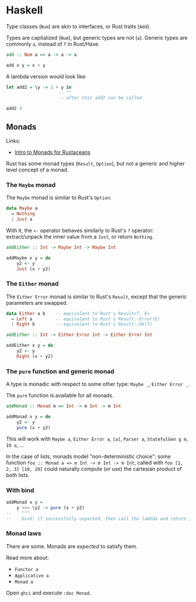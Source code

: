 Haskell
=======

Type classes (`Num`) are akin to interfaces, or Rust traits (`Add`).

Types are capitalized (`Num`), but generic types are not (`a`).  Generic types
are commonly `a`, instead of `T` in Rust/Haxe.

```haskell
add :: Num a => a -> a -> a

add x y = x + y
```

A lambda version would look like:

```haskell
let add2 = \y -> 2 + y in
                    -- ^^
                    -- after this add2 can be called

add2 3
```


Monads
------

Links:

- [Intro to Monads for Rustaceans](https://www.youtube.com/watch?v=4Ky8kvDcshg)

Rust has some monad types (`Result`, `Option`), but not a generic and higher
level concept of a monad.

### The `Maybe` monad

The `Maybe` monad is similar to Rust's `Option`:

```haskell
data Maybe a
  = Nothing
  | Just a
```

With it, the `<-` operator behaves similarly to Rust's `?` operator:
extract/unpack the inner value from a `Just`, or return `Nothing`.

```haskell
addEither :: Int -> Maybe Int -> Maybe Int

addMaybe x y = do
    y2 <- y
    Just (x + y2)
```

### The `Either` monad

The `Either Error` monad is similar to Rust's `Result`, except that the generic
parameters are swapped.

```haskell
data Either a b    -- equivalent to Rust's Result<T, E>
  = Left a         -- equivalent to Rust's Result::Error(E)
  | Right b        -- equivalent to Rust's Result::Ok(T)
```

```haskell
addEither :: Int -> Either Error Int -> Either Error Int

addEither x y = do
    y2 <- y
    Right (x + y2)
```

### The `pure` function and generic monad

A type is monadic with respect to some other type: `Maybe _`, `Either Error _`.

The `pure` function is available for all monads.

```haskell
addMonad :: Monad m => Int -> m Int -> m Int

addMonad x y = do
    y2 <- y
    pure (x + y2)
```

This will work with `Maybe a`, `Either Error a`, `[a]`, `Parser a`,
`StatefulGen g m`, `IO a`, ...

In the case of lists, monads model "non-deterministic choice": some function
`foo :: Monad a => m Int -> m Int -> m Int`, called with `foo [1, 2, 3] [10,
20]` could naturally compute (or use) the cartesian product of both lists.

### With bind

```haskell
addMonad x y =
    y >>= \y2 -> pure (x + y2)
--    ^^^
--    bind: if successfully unpacked, then call the lambda and return its result
```

### Monad laws

There are some.  Monads are _expected_ to satisfy them.

Read more about:

- `Functor a`
- `Applicative a`
- `Monad a`

Open `ghci` and execute `:doc Monad`.
